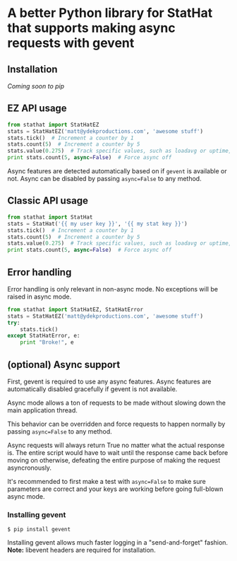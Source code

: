 # A better Python library for StatHat that supports making async requests with gevent
## Installation
_Coming soon to pip_

## EZ API usage
```python
from stathat import StatHatEZ
stats = StatHatEZ('matt@ydekproductions.com', 'awesome stuff')
stats.tick()  # Increment a counter by 1
stats.count(5)  # Increment a counter by 5
stats.value(0.275)  # Track specific values, such as loadavg or uptime, etc.
print stats.count(5, async=False)  # Force async off
```
Async features are detected automatically based on if `gevent` is available or not. Async can be disabled by passing `async=False` to any method.

## Classic API usage
```python
from stathat import StatHat
stats = StatHat('{{ my user key }}', '{{ my stat key }}')
stats.tick()  # Increment a counter by 1
stats.count(5)  # Increment a counter by 5
stats.value(0.275)  # Track specific values, such as loadavg or uptime, etc.
print stats.count(5, async=False)  # Force async off
```

## Error handling
Error handling is only relevant in non-async mode. No exceptions will be raised in async mode.

```python
from stathat import StatHatEZ, StatHatError
stats = StatHatEZ('matt@ydekproductions.com', 'awesome stuff')
try:
    stats.tick()
except StatHatError, e:
    print "Broke!", e
```

## (optional) Async support
First, gevent is required to use any async features. Async features are automatically disabled gracefully if gevent is not available.

Async mode allows a ton of requests to be made without slowing down the main application thread.

This behavior can be overridden and force requests to happen normally by passing `async=False` to any method.

Async requests will always return True no matter what the actual response is. The entire script would have to wait until the response came back before moving on otherwise, defeating the entire purpose of making the request asyncronously.

It's recommended to first make a test with `async=False` to make sure parameters are correct and your keys are working before going full-blown async mode.

### Installing gevent
```
$ pip install gevent
```
Installing gevent allows much faster logging in a "send-and-forget" fashion.
__Note:__ libevent headers are required for installation.
